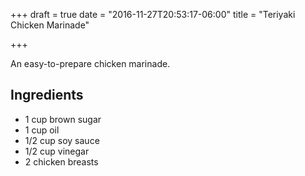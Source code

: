 +++
draft = true
date = "2016-11-27T20:53:17-06:00"
title = "Teriyaki Chicken Marinade"

+++

An easy-to-prepare chicken marinade.

<!--more-->

## Ingredients

* 1 cup brown sugar
* 1 cup oil
* 1/2 cup soy sauce
* 1/2 cup vinegar
* 2 chicken breasts